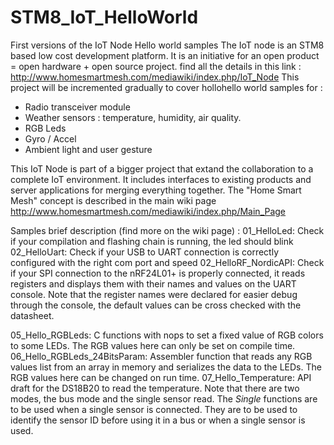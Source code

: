 # STM8_IoT_HelloWorld
First versions of the IoT Node Hello world samples
The IoT node is an STM8 based low cost development platform.
It is an initiative for an open product = open hardware + open source project.
find all the details in this link :
http://www.homesmartmesh.com/mediawiki/index.php/IoT_Node
This project will be incremented gradually to cover hollohello world samples for :
 - Radio transceiver module
 - Weather sensors : temperature, humidity, air quality.
 - RGB Leds
 - Gyro / Accel
 - Ambient light and user gesture

This IoT Node is part of a bigger project that extand the collaboration to a complete IoT environment.
It includes  interfaces to existing products and server applications for merging everything together.
The "Home Smart Mesh" concept is described in the main wiki page
http://www.homesmartmesh.com/mediawiki/index.php/Main_Page

Samples brief description (find more on the wiki page) :
01_HelloLed:	Check if your compilation and flashing chain is running, the led should blink
02_HelloUart:	Check if your USB to UART connection is correctly configured with the right com port and speed
02_HelloRF_NordicAPI:	Check if your SPI connection to the nRF24L01+ is properly connected, it reads registers and displays them with their names and values on the UART console.
Note that the register names were declared for easier debug through the console, the default values can be cross checked with the datasheet.

05_Hello_RGBLeds:	C functions with nops to set a fixed value of RGB colors to some LEDs. The RGB values here can only be set on compile time.
06_Hello_RGBLeds_24BitsParam:	Assembler function that reads any RGB values list from an array in memory and serializes the data to the LEDs. The RGB values here can be changed on run time.
07_Hello_Temperature:	API draft for the DS18B20 to read the temperature. Note that there are two modes, the bus mode and the single sensor read.
The _Single_ functions are to be used when a single sensor is connected. They are to be used to identify the sensor ID before using it in a bus or when a single sensor is used.
